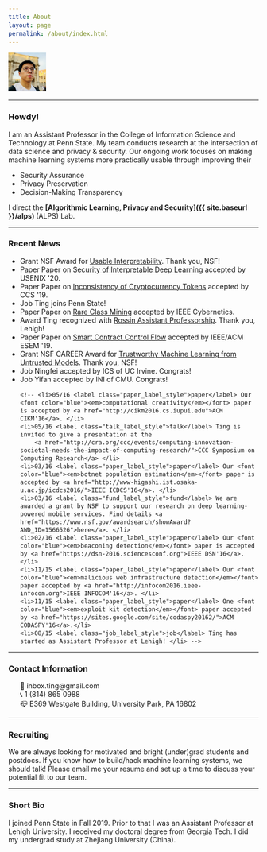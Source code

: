 ```yaml
---
title: About
layout: page
permalink: /about/index.html
---
```


<!-- ![img]({{ site.url }}/assets/images/newprofile.jpg) -->



<img src="/assets/images/newprofile.jpg" alt="profile" width="15%"/>
<!-- <img src={{ site.url }}/assets/images/newprofile.jpg width="200" /> -->

<hr>

### Howdy!

I am an Assistant Professor in the College of Information Science and Technology at Penn State. My team conducts research at the intersection of data science and privacy & security. Our ongoing work focuses on making machine learning systems more practically usable through improving their

 * Security Assurance
 * Privacy Preservation
 * Decision-Making Transparency  

I direct the <b> [Algorithmic Learning, Privacy and Security]({{ site.baseurl }}/alps) </b> (ALPS) Lab.

<hr>

### Recent News

<ul>
 <li><label class="fund_label_style">Grant</label> NSF Award for <a href="https://www.nsf.gov/awardsearch/showAward?AWD_ID=1910546">Usable Interpretability</a>. Thank you, NSF! </li>
<li><label class="paper_label_style">Paper</label> Paper on <a href="https://arxiv.org/abs/1812.00891">Security of Interpretable Deep Learning</a> accepted by USENIX '20. </li>
<li><label class="paper_label_style">Paper</label> Paper on <a href="{{ site.url }}/paper/chen-ccs19.pdf">Inconsistency of Cryptocurrency Tokens</a> accepted by CCS '19. </li>
<li><label class="info_label_style">Job</label> Ting joins Penn State! </li>
<li><label class="paper_label_style">Paper</label> Paper on <a href="https://www.ncbi.nlm.nih.gov/pubmed/31331902">Rare Class Mining</a> accepted by IEEE Cybernetics. </li>
<li><label class="success_label_style">Award</label> Ting recognized with <a href="https://engineering.lehigh.edu/news/article/rossin-awards-honor-excellence-across-lehighs-engineering-college">Rossin Assistant Professorship</a>. Thank you, Lehigh!</li>
<li><label class="paper_label_style">Paper</label> Paper on <a href="http://eseiw2019.com/esem/">Smart Contract Control Flow</a> accepted by IEEE/ACM ESEM '19. </li>
<li><label class="fund_label_style">Grant</label> NSF CAREER Award for <a href="https://www.nsf.gov/awardsearch/showAward?AWD_ID=1846151">Trustworthy Machine Learning from Untrusted Models</a>. Thank you, NSF! </li>
<li><label class="info_label_style">Job</label> Ningfei accepted by ICS of UC Irvine. Congrats! </li>
<li><label class="info_label_style">Job</label> Yifan accepted by INI of CMU. Congrats! </li>

<!--
 <li>01/18 <label class="paper_label_style">paper</label> Our paper on <font color="blue"><em>differentially private  online learning</em></font> accepted by IEEE TKDE </li>
 <li>11/17 <label class="paper_label_style">paper</label> Our paper on <font color="blue"><em>graph anonymity</em></font> accepted by INFOCOM '18 </li>
	<li>10/17 <label class="paper_label_style">paper</label> Our paper on <font color="blue"><em>adversarial model</em></font> awarded the <font color="red">best paper award</font> at IEEE CNS'17! </li>
	<li>08/17 <label class="fund_label_style">fund</label> Grateful for a grant by NSF to support our research on adversarial deep learning (<a href="https://www.nsf.gov/awardsearch/showAward?AWD_ID=1718787">details</a>) </li>
	<li>07/17 <label class="paper_label_style">paper</label> Our paper on <font color="blue"><em>adversarial model</em></font> accepted by IEEE CNS'17  </li>
	<li>06/17 <label class="paper_label_style">paper</label> Our paper on <font color="blue"><em>graph privacy</em></font> accepted by IEEE TDSC </li>
	<li>04/17 <label class="paper_label_style">paper</label> Our paper on <font color="blue"><em>private deep learning</em></font> accepted by IEEE ICDCS'17 </li> -->
	<!-- <li>05/16 <label class="paper_label_style">paper</label> Our <font color="blue"><em>computational creativity</em></font> paper is accepted by <a href="http://cikm2016.cs.iupui.edu">ACM CIKM'16</a>. </li>
	<li>05/16 <label class="talk_label_style">talk</label> Ting is invited to give a presentation at the
		<a href="http://cra.org/ccc/events/computing-innovation-societal-needs-the-impact-of-computing-research/">CCC Symposium on Computing Research</a> </li>
	<li>03/16 <label class="paper_label_style">paper</label> Our <font color="blue"><em>botnet population estimation</em></font> paper is accepted by <a href="http://www-higashi.ist.osaka-u.ac.jp/icdcs2016/">IEEE ICDCS'16</a>. </li>
	<li>03/16 <label class="fund_label_style">fund</label> We are awarded a grant by NSF to support our research on deep learning-powered mobile services. Find details <a href="https://www.nsf.gov/awardsearch/showAward?AWD_ID=1566526">here</a>. </li>
	<li>02/16 <label class="paper_label_style">paper</label> Our <font color="blue"><em>beaconing detection</em></font> paper is accepted by <a href="https://dsn-2016.sciencesconf.org">IEEE DSN'16</a>. </li>
	<li>11/15 <label class="paper_label_style">paper</label> Our <font color="blue"><em>malicious web infrastructure detection</em></font> paper accepted by <a href="http://infocom2016.ieee-infocom.org">IEEE INFOCOM'16</a>. </li>
	<li>11/15 <label class="paper_label_style">paper</label> One <font color="blue"><em>exploit kit detection</em></font> paper accepted by <a href="https://sites.google.com/site/codaspy20162/">ACM CODASPY'16</a>.</li>
	<li>08/15 <label class="job_label_style">job</label> Ting has started as Assistant Professor at Lehigh! </li> -->

</ul>

<hr>

### Contact Information

<ul style="list-style-type:none">
	<li>📩 inbox.ting@gmail.com</li>
	<li>📞 1 (814) 865 0988 </li>
	<li>📪 E369 Westgate Building, University Park, PA 16802</li>
</ul>

<hr>


### Recruiting

We are always looking for motivated and bright (under)grad students and postdocs. If you know how to build/hack machine learning systems, we should talk! Please email me your resume and set up a time to discuss your potential fit to our team.

<!-- I am <font color="red">**not**</font> looking for other short-term visitors. Please do not contact me about such opportunities, unless I have
explicitly contacted you, your advisor, or your school. -->

<hr>

### Short Bio

I joined Penn State in Fall 2019. Prior to that I was an Assistant Professor at Lehigh University. I received my doctoral degree from Georgia Tech. I did my undergrad study at Zhejiang University (China).

<!-- I am now affiliated with [I-DISC](https://www1.lehigh.edu/research/interdisciplinary-research-institutes/data-intelligent-systems-computation   ), an interdisciplinary initiative that pushes the envelop of data analytics research. -->
